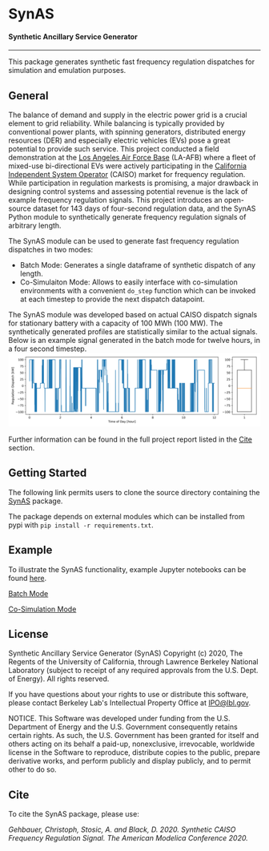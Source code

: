 # SynAS
#### Synthetic Ancillary Service Generator
-------------------------------------------------------------------------

This package generates synthetic fast frequency regulation dispatches for simulation and emulation purposes.

## General
The balance of demand and supply in the electric power grid is a crucial element to grid reliability. While balancing is typically provided by conventional power plants, with spinning generators, distributed energy resources (DER) and especially electric vehicles (EVs) pose a great potential to provide such service. This project conducted a field demonstration at the [Los Angeles Air Force Base](https://eta.lbl.gov/news/article/58888/los-angeles-air-force-base-demo) (LA-AFB) where a fleet of mixed-use bi-directional EVs were actively participating in the [California Independent System Operator](http://www.caiso.com/Pages/default.aspx) (CAISO) market for frequency regulation. While participation in regulation markests is promising, a major drawback in designing control systems and assessing potential revenue is the lack of example frequency regulation signals. This project introduces an open-source dataset for 143 days of four-second regulation data, and the SynAS Python module to synthetically generate frequency regulation signals of arbitrary length.

The SynAS module can be used to generate fast frequency regulation dispatches in two modes:
* Batch Mode: Generates a single dataframe of synthetic dispatch of any length.
* Co-Simulaiton Mode: Allows to easily interface with co-simulation environments with a convenient `do_step` function which can be invoked at each timestep to provide the next dispatch datapoint.

The SynAS module was developed based on actual CAISO dispatch signals for stationary battery with a capacity of 100 MWh (100 MW). The synthetically generated profiles are statistically similar to the actual signals. Below is an example signal generated in the batch mode for twelve hours, in a four second timestep.
![Example](documentation/result_example.jpg)

Further information can be found in the full project report listed in the [Cite](https://github.com/LBNL-ETA/SynAS#cite) section.

## Getting Started
The following link permits users to clone the source directory containing the [SynAS](https://github.com/LBNL-ETA/SynAS) package.

The package depends on external modules which can be installed from pypi with `pip install -r requirements.txt`.

## Example
To illustrate the SynAS functionality, example Jupyter notebooks can be found [here](examples).

[Batch Mode](examples/batch_mode.ipynb)

[Co-Simulation Mode](examples/cosimulation_mode.ipynb)

## License
Synthetic Ancillary Service Generator (SynAS) Copyright (c) 2020, The Regents of the University of California, through Lawrence Berkeley National Laboratory (subject to receipt of any required approvals from the U.S. Dept. of Energy). All rights reserved.

If you have questions about your rights to use or distribute this software, please contact Berkeley Lab's Intellectual Property Office at IPO@lbl.gov.

NOTICE. This Software was developed under funding from the U.S. Department of Energy and the U.S. Government consequently retains certain rights.  As such, the U.S. Government has been granted for itself and others acting on its behalf a paid-up, nonexclusive, irrevocable, worldwide license in the Software to reproduce, distribute copies to the public, prepare derivative works, and perform publicly and display publicly, and to permit other to do so.

## Cite
To cite the SynAS package, please use:

*Gehbauer, Christoph, Stosic, A. and Black, D. 2020. Synthetic CAISO Frequency Regulation Signal. The American Modelica Conference 2020.*
